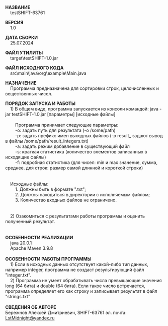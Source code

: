 <b>НАЗВАНИЕ</b>
    <br>&nbsp;&nbsp;&nbsp;&nbsp;testSHIFT-63761</br>

<b>ВЕРСИЯ</b>
    <br>&nbsp;&nbsp;&nbsp;&nbsp;1.0</br>

<b>ДАТА СБОРКИ</b>
    <br>&nbsp;&nbsp;&nbsp;&nbsp;25.07.2024</br>

<b>ФАЙЛ УТИЛИТЫ</b>
    <br>&nbsp;&nbsp;&nbsp;&nbsp;target\testSHIFT-1.0.jar</br>

<b>ФАЙЛ ИСХОДНОГО КОДА</b>
    <br>&nbsp;&nbsp;&nbsp;&nbsp;src\main\java\org\example\Main.java</br>

<b>НАЗНАЧЕНИЕ</b>
    <br>&nbsp;&nbsp;&nbsp;&nbsp;Программа предназначена для сортировки строк, целочисленных и вещественных чисел.</br>

<b>ПОРЯДОК ЗАПУСКА И РАБОТЫ</b>
        <br>&nbsp;&nbsp;&nbsp;&nbsp;1) В общем виде, программа запускается из консоли командой: java -jar testSHIFT-1.0.jar [параметры] [исходные файлы] </br>
		<br>&nbsp;&nbsp;&nbsp;&nbsp;&nbsp;&nbsp;&nbsp;&nbsp;Программа принимает следующие параметры:</br>
		&nbsp;&nbsp;&nbsp;&nbsp;&nbsp;&nbsp;&nbsp;&nbsp;-o: задать путь для результата        			(-o /some/path)
		<br>&nbsp;&nbsp;&nbsp;&nbsp;&nbsp;&nbsp;&nbsp;&nbsp;-p: задать префикс имен выходных файлов      	(-p result_ задают вывод в файлы /some/path/result_integers.txt)</br>
		&nbsp;&nbsp;&nbsp;&nbsp;&nbsp;&nbsp;&nbsp;&nbsp;-a: задать режим добавление в существующий файл
		<br>&nbsp;&nbsp;&nbsp;&nbsp;&nbsp;&nbsp;&nbsp;&nbsp;-s: краткая статистика          				(количество элементов записанных в исходящие файлы)</br>
		&nbsp;&nbsp;&nbsp;&nbsp;&nbsp;&nbsp;&nbsp;&nbsp;-f: подробная статистика        				(для чисел: min и max значение, сумма, среднее. для строк: размер самой длинной и короткой строки)
  <br></br>
	<br>&nbsp;&nbsp;&nbsp;&nbsp;Исходные файлы:</br>
		&nbsp;&nbsp;&nbsp;&nbsp;&nbsp;&nbsp;&nbsp;&nbsp;1. Должны быть в формате ".txt";
		<br>&nbsp;&nbsp;&nbsp;&nbsp;&nbsp;&nbsp;&nbsp;&nbsp;2. Должны находиться в директории с исполняемым файлом;</br>
		&nbsp;&nbsp;&nbsp;&nbsp;&nbsp;&nbsp;&nbsp;&nbsp;3. Количество входных файлов не ограничено.
  <br></br>
	<br>&nbsp;&nbsp;&nbsp;&nbsp;2) Озакомиться с результатами работы программы и оценить полученный результат.</br>
 <br></br>
<b>ОСОБЕННОСТИ РЕАЛИЗАЦИИ</b>
	<br>&nbsp;&nbsp;&nbsp;&nbsp;java 20.0.1 </br>
	&nbsp;&nbsp;&nbsp;&nbsp;Apache Maven 3.9.8
  <br></br>
<b>ОСОБЕННОСТИ РАБОТЫ ПРОГРАММЫ</b>
	<br>&nbsp;&nbsp;&nbsp;&nbsp;1) Если в исходных данных отсутствует какой-либо тип данных, например integer, программа не создаст результирующий файл "integer.txt".</br>
	&nbsp;&nbsp;&nbsp;&nbsp;2) Программа не умеет обрабатывать числа превышающие значения long (64 бита) и double (64 бита). Если такое число встречается, программа определяет его как строку и записывает результат в файл "strings.txt"
<br></br>
<b>СВЕДЕНИЯ ОБ АВТОРЕ</b>
    <br>Бережнов Алексей Дмитриевич, SHIFT-63761</rb>
    эл. почта: LstMidnight@yandex.ru
